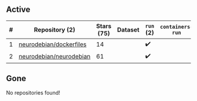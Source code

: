 ## Active
| # | Repository (2) | Stars (75) | Dataset | `run` (2) | `containers-run` |
| --- | --- | --- | --- | --- | --- |
| 1 | [neurodebian/dockerfiles](https://github.com/neurodebian/dockerfiles) | 14 |  | :heavy_check_mark: |  |
| 2 | [neurodebian/neurodebian](https://github.com/neurodebian/neurodebian) | 61 |  | :heavy_check_mark: |  |

## Gone
No repositories found!
